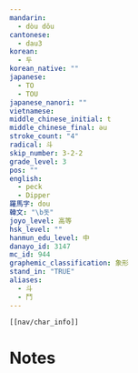 ```yaml
---
mandarin:
  - dòu dǒu
cantonese:
  - dau3
korean:
  - 두
korean_native: ""
japanese:
  - TO
  - TOU
japanese_nanori: ""
vietnamese:
middle_chinese_initial: t
middle_chinese_final: ǝu
stroke_count: "4"
radical: 斗
skip_number: 3-2-2
grade_level: 3
pos: ""
english:
  - peck
  - Dipper
羅馬字: dou
韓文: "\b돗"
joyo_level: 高等
hsk_level: ""
hanmun_edu_level: 中
danayo_id: 3147
mc_id: 944
graphemic_classification: 象形
stand_in: "TRUE"
aliases:
  - 斗
  - 鬥
---
```

```meta-bind-embed
[[nav/char_info]]
```

# Notes
